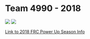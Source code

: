 # Team 4990 - 2018 
![](http://frc971.org/sites/default/files/field/image/PowerUp_FacebookCover.jpg)
![](https://www.firstinspires.org/sites/default/files/uploads/resource_library/brand/FIRSTRobotics_iconHorz_RGB.jpg)

[Link to 2018 FRC Power Up Season Info](https://www.firstinspires.org/resource-library/frc/competition-manual-qa-system)

